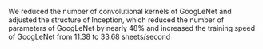 We reduced the number of convolutional kernels of GoogLeNet and adjusted the structure of Inception, which reduced the number of parameters of GoogLeNet by nearly 48% and increased the training speed of GoogLeNet from 11.38 to 33.68 sheets/second
